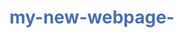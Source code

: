 # my-new-webpage-
<html>
  <head>
    <title>Sanjana Web Page</title>
<style>
  h1{
  color:rgb(72, 111, 175);
</head>
  <body>
    <h1>Web Application</h1>
    <h2>About</h2>
    <p>
      Sanjana is a ComputerScience Engineer,<br> she completed her Bachelors at Si Venkateswara College of Engineering and Technology
    </p>
    </html>
    
